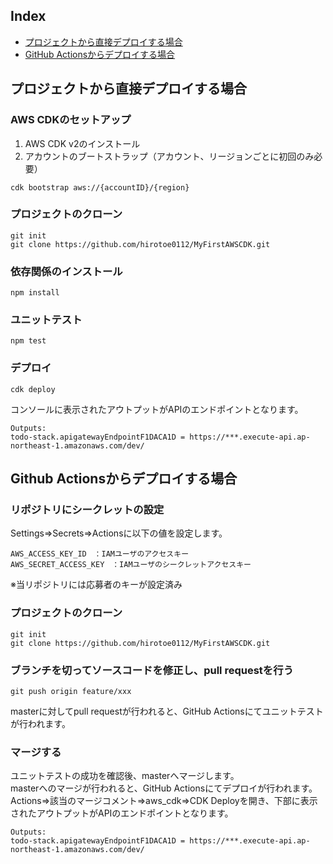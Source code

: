 ## Index
- [プロジェクトから直接デプロイする場合](#direct)
- [GitHub Actionsからデプロイする場合](#actions)
<a id="direct"></a>
## プロジェクトから直接デプロイする場合
### AWS CDKのセットアップ
1. AWS CDK v2のインストール
2. アカウントのブートストラップ（アカウント、リージョンごとに初回のみ必要）
```
cdk bootstrap aws://{accountID}/{region}
```
### プロジェクトのクローン
```
git init
git clone https://github.com/hirotoe0112/MyFirstAWSCDK.git
```
### 依存関係のインストール
```
npm install
```
### ユニットテスト
```
npm test
```
### デプロイ
```
cdk deploy
```
コンソールに表示されたアウトプットがAPIのエンドポイントとなります。
```
Outputs:
todo-stack.apigatewayEndpointF1DACA1D = https://***.execute-api.ap-northeast-1.amazonaws.com/dev/
```

<a id="actions"></a>
## Github Actionsからデプロイする場合
### リポジトリにシークレットの設定
Settings⇒Secrets⇒Actionsに以下の値を設定します。
```
AWS_ACCESS_KEY_ID　：IAMユーザのアクセスキー
AWS_SECRET_ACCESS_KEY　：IAMユーザのシークレットアクセスキー
```
※当リポジトリには応募者のキーが設定済み
### プロジェクトのクローン
```
git init
git clone https://github.com/hirotoe0112/MyFirstAWSCDK.git
```
### ブランチを切ってソースコードを修正し、pull requestを行う
```
git push origin feature/xxx
```
masterに対してpull requestが行われると、GitHub Actionsにてユニットテストが行われます。
### マージする
ユニットテストの成功を確認後、masterへマージします。  
masterへのマージが行われると、GitHub Actionsにてデプロイが行われます。  
Actions⇒該当のマージコメント⇒aws_cdk⇒CDK Deployを開き、下部に表示されたアウトプットがAPIのエンドポイントとなります。
```
Outputs:
todo-stack.apigatewayEndpointF1DACA1D = https://***.execute-api.ap-northeast-1.amazonaws.com/dev/
```